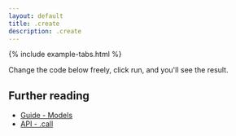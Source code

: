 ```yaml
---
layout: default
title: .create
description: .create
---
```


{% include example-tabs.html %}

Change the code below freely, click run, and you'll see the result.

<script src="https://embed.runkit.com"></script>
<div id="cbmcreate"></div>
<script>var notebook = RunKit.createNotebook({
    element: document.getElementById("cbmcreate"),
    title: 'create',
    preamble: "require('fix-esm').register(); const cbmApi = require('@cbmjs/cbm-api').default; const cbm = new cbmApi(); console.warn = function noop(){};",
    nodeVersion: "18",
    minHeight: "250px",
    //onLoad: (n) => n.evaluate(),
    source: "const params = {\n  name: 'nody',\n  desc: 'a concept, but better',\n  units: ['coolness'],\n};\nawait cbm.create(params, 'concept');\n\nconst result = await cbm.lookup('nody', 'c');\nif (result.statusCode === 200) {\n  'Yaass'\n}"})</script>

## Further reading

- [Guide - Models](./guide/models/)
- [API - .call](./api/main/#create)
